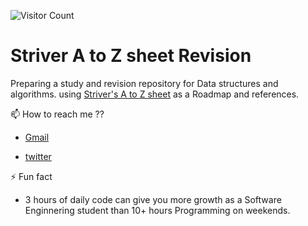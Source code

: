 ![Visitor Count](https://profile-counter.glitch.me/{janak27}/count.svg)
# Striver A to Z sheet Revision

Preparing a study and revision repository for Data structures and algorithms.
using [Striver's A to Z sheet](https://takeuforward.org/strivers-a2z-dsa-course/strivers-a2z-dsa-course-sheet-2/) as a Roadmap and references.

📫 How to reach me ??
- [Gmail](https://mail.google.com/mail/u/0/#inbox?compose=CllgCJNsLfmjmHBVdMKzGknwMqWpnNSjkvBcGRwCkPHBgZxkhmcMxvvtXVNQJxDnNKTDfXhjKdB)

- [twitter](https://twitter.com/JanakAvhad)

⚡️ Fun fact 
- 3 hours of daily code can give you more growth as a Software Enginnering student than 10+ hours Programming on weekends.  
